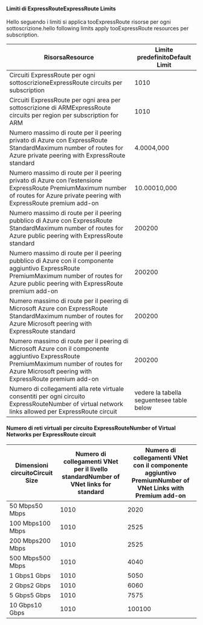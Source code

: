 #### <a name="expressroute-limits"></a><span data-ttu-id="9b757-101">Limiti di ExpressRoute</span><span class="sxs-lookup"><span data-stu-id="9b757-101">ExpressRoute Limits</span></span>
<span data-ttu-id="9b757-102">Hello seguendo i limiti si applica tooExpressRoute risorse per ogni sottoscrizione.</span><span class="sxs-lookup"><span data-stu-id="9b757-102">hello following limits apply tooExpressRoute resources per subscription.</span></span>

| <span data-ttu-id="9b757-103">Risorsa</span><span class="sxs-lookup"><span data-stu-id="9b757-103">Resource</span></span> | <span data-ttu-id="9b757-104">Limite predefinito</span><span class="sxs-lookup"><span data-stu-id="9b757-104">Default Limit</span></span> |
| --- | --- |
| <span data-ttu-id="9b757-105">Circuiti ExpressRoute per ogni sottoscrizione</span><span class="sxs-lookup"><span data-stu-id="9b757-105">ExpressRoute circuits per subscription</span></span> |<span data-ttu-id="9b757-106">10</span><span class="sxs-lookup"><span data-stu-id="9b757-106">10</span></span> |
| <span data-ttu-id="9b757-107">Circuiti ExpressRoute per ogni area per sottoscrizione di ARM</span><span class="sxs-lookup"><span data-stu-id="9b757-107">ExpressRoute circuits per region per subscription for ARM</span></span> |<span data-ttu-id="9b757-108">10</span><span class="sxs-lookup"><span data-stu-id="9b757-108">10</span></span> |
| <span data-ttu-id="9b757-109">Numero massimo di route per il peering privato di Azure con ExpressRoute Standard</span><span class="sxs-lookup"><span data-stu-id="9b757-109">Maximum number of routes for Azure private peering with ExpressRoute standard</span></span> |<span data-ttu-id="9b757-110">4.000</span><span class="sxs-lookup"><span data-stu-id="9b757-110">4,000</span></span> |
| <span data-ttu-id="9b757-111">Numero massimo di route per il peering privato di Azure con l’estensione ExpressRoute Premium</span><span class="sxs-lookup"><span data-stu-id="9b757-111">Maximum number of routes for Azure private peering with ExpressRoute premium add-on</span></span> |<span data-ttu-id="9b757-112">10.000</span><span class="sxs-lookup"><span data-stu-id="9b757-112">10,000</span></span> |
| <span data-ttu-id="9b757-113">Numero massimo di route per il peering pubblico di Azure con ExpressRoute Standard</span><span class="sxs-lookup"><span data-stu-id="9b757-113">Maximum number of routes for Azure public peering with ExpressRoute standard</span></span> |<span data-ttu-id="9b757-114">200</span><span class="sxs-lookup"><span data-stu-id="9b757-114">200</span></span> |
| <span data-ttu-id="9b757-115">Numero massimo di route per il peering pubblico di Azure con il componente aggiuntivo ExpressRoute Premium</span><span class="sxs-lookup"><span data-stu-id="9b757-115">Maximum number of routes for Azure public peering with ExpressRoute premium add-on</span></span> |<span data-ttu-id="9b757-116">200</span><span class="sxs-lookup"><span data-stu-id="9b757-116">200</span></span> |
| <span data-ttu-id="9b757-117">Numero massimo di route per il peering di Microsoft Azure con ExpressRoute Standard</span><span class="sxs-lookup"><span data-stu-id="9b757-117">Maximum number of routes for Azure Microsoft peering with ExpressRoute standard</span></span> |<span data-ttu-id="9b757-118">200</span><span class="sxs-lookup"><span data-stu-id="9b757-118">200</span></span> |
| <span data-ttu-id="9b757-119">Numero massimo di route per il peering di Microsoft Azure con il componente aggiuntivo ExpressRoute Premium</span><span class="sxs-lookup"><span data-stu-id="9b757-119">Maximum number of routes for Azure Microsoft peering with ExpressRoute premium add-on</span></span> |<span data-ttu-id="9b757-120">200</span><span class="sxs-lookup"><span data-stu-id="9b757-120">200</span></span> |
| <span data-ttu-id="9b757-121">Numero di collegamenti alla rete virtuale consentiti per ogni circuito ExpressRoute</span><span class="sxs-lookup"><span data-stu-id="9b757-121">Number of virtual network links allowed per ExpressRoute circuit</span></span> |<span data-ttu-id="9b757-122">vedere la tabella seguente</span><span class="sxs-lookup"><span data-stu-id="9b757-122">see table below</span></span> |

#### <a name="number-of-virtual-networks-per-expressroute-circuit"></a><span data-ttu-id="9b757-123">Numero di reti virtuali per circuito ExpressRoute</span><span class="sxs-lookup"><span data-stu-id="9b757-123">Number of Virtual Networks per ExpressRoute circuit</span></span>
| <span data-ttu-id="9b757-124">**Dimensioni circuito**</span><span class="sxs-lookup"><span data-stu-id="9b757-124">**Circuit Size**</span></span> | <span data-ttu-id="9b757-125">**Numero di collegamenti VNet per il livello standard**</span><span class="sxs-lookup"><span data-stu-id="9b757-125">**Number of VNet links for standard**</span></span> | <span data-ttu-id="9b757-126">**Numero di collegamenti VNet con il componente aggiuntivo Premium**</span><span class="sxs-lookup"><span data-stu-id="9b757-126">**Number of VNet Links with Premium add-on**</span></span> |
| --- | --- | --- |
| <span data-ttu-id="9b757-127">50 Mbps</span><span class="sxs-lookup"><span data-stu-id="9b757-127">50 Mbps</span></span> |<span data-ttu-id="9b757-128">10</span><span class="sxs-lookup"><span data-stu-id="9b757-128">10</span></span> |<span data-ttu-id="9b757-129">20</span><span class="sxs-lookup"><span data-stu-id="9b757-129">20</span></span> |
| <span data-ttu-id="9b757-130">100 Mbps</span><span class="sxs-lookup"><span data-stu-id="9b757-130">100 Mbps</span></span> |<span data-ttu-id="9b757-131">10</span><span class="sxs-lookup"><span data-stu-id="9b757-131">10</span></span> |<span data-ttu-id="9b757-132">25</span><span class="sxs-lookup"><span data-stu-id="9b757-132">25</span></span> |
| <span data-ttu-id="9b757-133">200 Mbps</span><span class="sxs-lookup"><span data-stu-id="9b757-133">200 Mbps</span></span> |<span data-ttu-id="9b757-134">10</span><span class="sxs-lookup"><span data-stu-id="9b757-134">10</span></span> |<span data-ttu-id="9b757-135">25</span><span class="sxs-lookup"><span data-stu-id="9b757-135">25</span></span> |
| <span data-ttu-id="9b757-136">500 Mbps</span><span class="sxs-lookup"><span data-stu-id="9b757-136">500 Mbps</span></span> |<span data-ttu-id="9b757-137">10</span><span class="sxs-lookup"><span data-stu-id="9b757-137">10</span></span> |<span data-ttu-id="9b757-138">40</span><span class="sxs-lookup"><span data-stu-id="9b757-138">40</span></span> |
| <span data-ttu-id="9b757-139">1 Gbps</span><span class="sxs-lookup"><span data-stu-id="9b757-139">1 Gbps</span></span> |<span data-ttu-id="9b757-140">10</span><span class="sxs-lookup"><span data-stu-id="9b757-140">10</span></span> |<span data-ttu-id="9b757-141">50</span><span class="sxs-lookup"><span data-stu-id="9b757-141">50</span></span> |
| <span data-ttu-id="9b757-142">2 Gbps</span><span class="sxs-lookup"><span data-stu-id="9b757-142">2 Gbps</span></span> |<span data-ttu-id="9b757-143">10</span><span class="sxs-lookup"><span data-stu-id="9b757-143">10</span></span> |<span data-ttu-id="9b757-144">60</span><span class="sxs-lookup"><span data-stu-id="9b757-144">60</span></span> |
| <span data-ttu-id="9b757-145">5 Gbps</span><span class="sxs-lookup"><span data-stu-id="9b757-145">5 Gbps</span></span> |<span data-ttu-id="9b757-146">10</span><span class="sxs-lookup"><span data-stu-id="9b757-146">10</span></span> |<span data-ttu-id="9b757-147">75</span><span class="sxs-lookup"><span data-stu-id="9b757-147">75</span></span> |
| <span data-ttu-id="9b757-148">10 Gbps</span><span class="sxs-lookup"><span data-stu-id="9b757-148">10 Gbps</span></span> |<span data-ttu-id="9b757-149">10</span><span class="sxs-lookup"><span data-stu-id="9b757-149">10</span></span> |<span data-ttu-id="9b757-150">100</span><span class="sxs-lookup"><span data-stu-id="9b757-150">100</span></span> |

